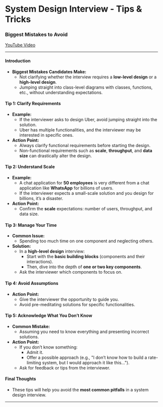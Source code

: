 # System Design Interview - Tips & Tricks

### Biggest Mistakes to Avoid

[YouTube Video](https://www.youtube.com/watch?v=4Q2fokImKfM)

---


#### **Introduction**

- **Biggest Mistakes Candidates Make:**
  - Not clarifying whether the interview requires a **low-level design** or a **high-level design**.
  - Jumping straight into class-level diagrams with classes, functions, etc., without understanding expectations.

#### **Tip 1: Clarify Requirements**

- **Example:**
  - If the interviewer asks to design Uber, avoid jumping straight into the solution.
  - Uber has multiple functionalities, and the interviewer may be interested in specific ones.
- **Action Point:**
  - Always clarify functional requirements before starting the design.
  - Non-functional requirements such as **scale**, **throughput**, and **data size** can drastically alter the design.

#### **Tip 2: Understand Scale**

- **Example:**
  - A chat application for **50 employees** is very different from a chat application like **WhatsApp** for billions of users.
  - If the interviewer expects a small-scale solution and you design for billions, it’s a disaster.
- **Action Point:**
  - Confirm the **scale** expectations: number of users, throughput, and data size.

#### **Tip 3: Manage Your Time**

- **Common Issue:**
  - Spending too much time on one component and neglecting others.
- **Solution:**
  - In a **high-level design** interview:
    - Start with the **basic building blocks** (components and their interactions).
    - Then, dive into the depth of **one or two key components**.
  - Ask the interviewer which components to focus on.

#### **Tip 4: Avoid Assumptions**

- **Action Point:**
  - Give the interviewer the opportunity to guide you.
  - Avoid pre-meditating solutions for specific functionalities.

#### **Tip 5: Acknowledge What You Don’t Know**

- **Common Mistake:**
  - Assuming you need to know everything and presenting incorrect solutions.
- **Action Point:**
  - If you don’t know something:
    - Admit it.
    - Offer a possible approach (e.g., "I don’t know how to build a rate-limiting system, but I would approach it like this...").
  - Ask for feedback or tips from the interviewer.

#### **Final Thoughts**

- These tips will help you avoid the **most common pitfalls** in a system design interview.

---
